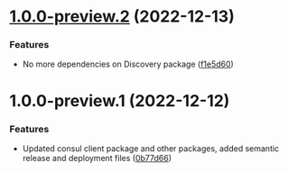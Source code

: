 # [1.0.0-preview.2](https://github.com/Elders/Discovery/compare/v1.0.0-preview.1...v1.0.0-preview.2) (2022-12-13)


### Features

* No more dependencies on Discovery package ([f1e5d60](https://github.com/Elders/Discovery/commit/f1e5d60eb09062247e3f5bd04bc2be858ec94160))

# 1.0.0-preview.1 (2022-12-12)


### Features

* Updated consul client package and other packages, added semantic release and deployment files ([0b77d66](https://github.com/Elders/Discovery/commit/0b77d666b41f8f0eb57cb3fd6c70cbe0626f85aa))
